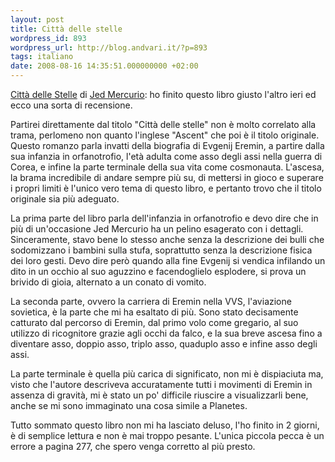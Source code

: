 ```yaml
---
layout: post
title: Città delle stelle
wordpress_id: 893
wordpress_url: http://blog.andvari.it/?p=893
tags: italiano
date: 2008-08-16 14:35:51.000000000 +02:00
---
```

<a href="http://www.anobii.com/books/Citt%C3%A0_delle_stelle/9788804566663/01bff24f266b419ca5/">Città delle Stelle</a> di <a href="http://en.wikipedia.org/wiki/Jed_Mercurio">Jed Mercurio</a>: ho finito questo libro giusto l'altro ieri ed ecco una sorta di recensione.

Partirei direttamente dal titolo "Città delle stelle" non è molto correlato alla trama, perlomeno non quanto l'inglese "Ascent" che poi è il titolo originale. Questo romanzo parla invatti della biografia di Evgenij Eremin, a partire dalla sua infanzia in orfanotrofio, l'età adulta come asso degli assi nella guerra di Corea, e infine la parte terminale della sua vita come cosmonauta. L'ascesa, la brama incredibile di andare sempre più su, di mettersi in gioco e superare i propri limiti è l'unico vero tema di questo libro, e pertanto trovo che il titolo originale sia più adeguato.

La prima parte del libro parla dell'infanzia in orfanotrofio e devo dire che in più di un'occasione Jed Mercurio ha un pelino esagerato con i dettagli. Sinceramente, stavo bene lo stesso anche senza la descrizione dei bulli che sodomizzano i bambini sulla stufa, soprattutto senza la descrizione fisica dei loro gesti. Devo dire però quando alla fine Evgenij si vendica infilando un dito in un occhio al suo aguzzino e facendoglielo esplodere, si prova un brivido di gioia, alternato a un conato di vomito.

La seconda parte, ovvero la carriera di Eremin nella VVS, l'aviazione sovietica, è la parte che mi ha esaltato di più. Sono stato decisamente catturato dal percorso di Eremin, dal primo volo come gregario, al suo utilizzo di ricognitore grazie agli occhi da falco, e la sua breve ascesa fino a diventare asso, doppio asso, triplo asso, quaduplo asso e infine asso degli assi.

La parte terminale è quella più carica di significato, non mi è dispiaciuta ma, visto che l'autore descriveva accuratamente tutti i movimenti di Eremin in assenza di gravità, mi è stato un po' difficile riuscire a visualizzarli bene, anche se mi sono immaginato una cosa simile a Planetes.

Tutto sommato questo libro non mi ha lasciato deluso, l'ho finito in 2 giorni, è di semplice lettura e non è mai troppo pesante. L'unica piccola pecca è un errore a pagina 277, che spero venga corretto al più presto.
